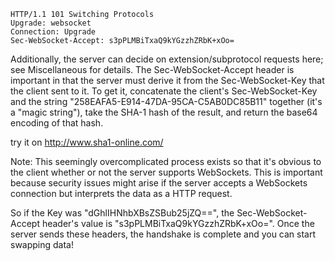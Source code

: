 
```
HTTP/1.1 101 Switching Protocols
Upgrade: websocket
Connection: Upgrade
Sec-WebSocket-Accept: s3pPLMBiTxaQ9kYGzzhZRbK+xOo=

```


Additionally, the server can decide on extension/subprotocol requests here; see Miscellaneous for details. The Sec-WebSocket-Accept header is important in that the server must derive it from the Sec-WebSocket-Key that the client sent to it. To get it, concatenate the client's Sec-WebSocket-Key and the string "258EAFA5-E914-47DA-95CA-C5AB0DC85B11" together (it's a "magic string"), take the SHA-1 hash of the result, and return the base64 encoding of that hash.


try it on http://www.sha1-online.com/

Note: This seemingly overcomplicated process exists so that it's obvious to the client whether or not the server supports WebSockets. This is important because security issues might arise if the server accepts a WebSockets connection but interprets the data as a HTTP request.

So if the Key was "dGhlIHNhbXBsZSBub25jZQ==", the Sec-WebSocket-Accept header's value is "s3pPLMBiTxaQ9kYGzzhZRbK+xOo=". Once the server sends these headers, the handshake is complete and you can start swapping data!


